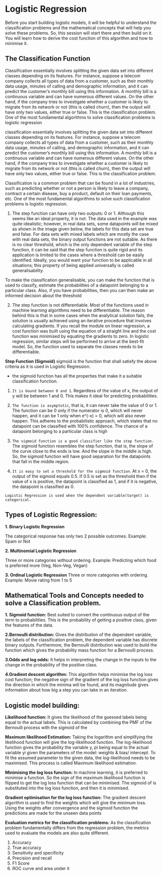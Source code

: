 
# Logistic Regression 

Before you start building logistic models, it will be helpful to understand the classification problems and the mathematical concepts that will help you solve these problems. So, this session will start there and then build on it. You will learn how to derive the cost function of this algorithm and how to minimise it.

## The Classification Function

Classification essentially involves splitting the given data set into different classes depending on 
its features. 
For instance, suppose a telecom company collects all types of data from a customer, such as their 
monthly data usage, minutes of calling and demographic information, and it can predict the 
customer’s monthly bill using this information. A monthly bill is a continuous variable and can 
have numerous different values. On the other hand, if the company tries to investigate whether 
a customer is likely to migrate from its network or not (this is called churn), then the output will 
have only two values, either true or false. This is the classification problem. 
One of the most fundamental algorithms to solve classification problems is logistic regression

classification essentially involves splitting the given data set into different classes depending on its features. For instance, suppose a telecom company collects all types of data from a customer, such as their monthly data usage, minutes of calling, and demographic information, and it can predict the customer’s monthly bill using this information. A monthly bill is a continuous variable and can have numerous different values. On the other hand, if the company tries to investigate whether a customer is likely to migrate from its network or not (this is called churn), then the output will have only two values, either true or false. This is the classification problem. 

 

Classification is a common problem that can be found in a lot of industries, such as predicting whether or not a person is likely to leave a company, contract a certain disease, buy a product, default on their loan payments, etc. One of the most fundamental algorithms to solve such classification problems is logistic regression.


1. The step function can have only two outputs: 0 or 1. Although this seems like an ideal property, it is not. The data used in the example was quite idealistic; however, in real data sets, some datapoints will be mixed as shown in the image given below, the labels for this data set are true and false. 
For data sets with mixed labels which are mostly the case with real data sets, the binary output functions are not suitable. As there is no clear threshold, which is the only dependent variable of the step function, it can be said that the step function is quite rigid and its application is limited to the cases where a threshold can be easily identified. Ideally, you would want your function to be applicable in all situations; this property of being applied universally is called generalisability.

To make the classification generalisable, you can make the function that is used to classify,  estimate the probabilities of a datapoint belonging to a particular class. Also, if you have probabilities, then you can then make an informed decision about the threshold

2. The step function is not differentiable. Most of the functions used in machine learning algorithms need to be differentiable. The reason behind this is that in some cases when the analytical solution fails, the solution is usually achieved using an iterative procedure that involves calculating gradients.
If you recall the module on linear regression, a cost function was built using the equation of a straight line and the cost function was minimised by equating the gradients to zero.
In logistic regression, similar steps will be performed to arrive at the best-fit model. So, the function used to separate the classes needs to be differentiable. 

**Step Function (Sigmoid)**
sigmoid is the function that shall satisfy the above criteria as it is used in Logistic Regression.

- the sigmoid function has all the properties that make it a suitable classification function. 

 

1. `It is bound between 0 and 1`.
Regardless of the value of x, the output of y will be between 1 and 0. This makes it ideal for predicting probabilities. 
 
2. `The function is asymptotic`, that is, it can never take the value of 0 or 1. 
The function can be 0 only if the numerator is 0, which will never happen, and it can be 1 only when e^(-x) = 0, which will also never happen. This adheres to the probabilistic approach, which states that no datapoint can be classified with 100% confidence. The chance of a datapoint belonging to a particular class is high


3. `The sigmoid function is a good classifier like the step function.` 
The sigmoid function resembles the step function, that is, the slope of the curve close to the ends is low. And the slope in the middle is high. So, the sigmoid function will have good separation for the datapoints that fall in the middle region. 
 
4. `It is easy to set a threshold for the sigmoid function`. 
At x = 0, the output of the sigmoid equals 0.5. If 0.5 is set as the threshold then if the value of x is positive, the datapoint is classified as 1, and if it is negative, the datapoint is classified as 0.


`Logistic Regression is used when the dependent variable(target) is categorical.`

## Types of Logistic Regression:

**1. Binary Logistic Regression**

The categorical response has only two 2 possible outcomes. Example: Spam or Not


**2. Multinomial Logistic Regression**

Three or more categories without ordering. Example: Predicting which food is preferred more (Veg, 
Non-Veg, Vegan)

**3. Ordinal Logistic Regression**
Three or more categories with ordering. Example: Movie rating from 1 to 5


## Mathematical Tools and Concepts needed to solve a Classification problem.

**1. Sigmoid function:**
Best suited to convert the continuous output of the term to 
probabilities. This is the probability of getting a positive class, given the features of the data. 

**2.Bernoulli distribution:**
 Gives the distribution of the dependent variable, the labels of the 
classification problem, the dependent variable has discrete binary outputs. Furthermore, the 
Bernoulli distribution was used to build the function which gives the probability mass function 
for a Bernoulli process. 


**3.Odds and log odds:** It helps in interpreting the change in the inputs to the change in the 
probability of the positive class.

**4.Gradient descent algorithm:** This algorithm helps minimise the log loss cost function; the 
negative sign of the gradient of the log loss function gives the direction in which the minima 
will be found, and its magnitude gives information about how big a step you can take in an 
iteration.


## Logistic model building:

**Likelihood function:** It gives the likelihood of the guessed labels being equal to the actual labels. This 
is calculated by combining the PMF of the Bernoulli process with the sigmoid of the 


**Maximum likelihood Estimation:** Taking the logarithm and simplifying the likelihood function will 
give the log-likelihood function. The log-likelihood function gives the probability the variable y, pi 
being equal to the actual variable yi given the parameters of the model: weights & bias/ intercept. To 
fit the assumed parameter to the given data, the log-likelihood needs to be maximised. This process 
is called Maximum likelihood estimation. 

**Minimising the log loss function:** In machine learning, it is preferred to minimise a function. So the 
sign of the maximum likelihood function is flipped to get the log loss function that can be minimised. 
The sigmoid of is substituted into the log loss function, and then it is minimised. 


**Gradient optimisation for the log loss function:** The gradient descent algorithm is used to find the 
weights which will give the minimum loss. Using the weights after convergence and the sigmoid 
function the predictions are made for the unseen data points 

**Evaluation metrics for the classification problems:**
As the classification problem fundamentally differs from the regression problem, the metrics used to 
evaluate the models are also quite different. 
1. Accuracy 
2. True accuracy 
3. Sensitivity and specificity 
4. Precision and recall
5. F1 Score 
6. ROC curve and area under it
